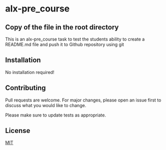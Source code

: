 # alx-pre_course
## Copy of the file in the root directory
This is an alx-pre_course task to test the students ability to create a README.md file and push it to Github repository using git

## Installation
No installation required!

## Contributing
Pull requests are welcome. For major changes, please open an issue first to discuss what you would like to change.

Please make sure to update tests as appropriate.

## License
[MIT](https://choosealicense.com/licenses/mit/)